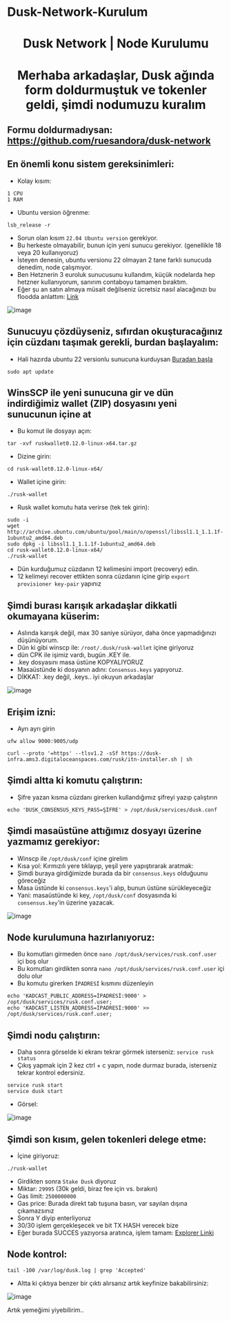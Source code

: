 # Dusk-Network-Kurulum
<h1 align="center"> Dusk Network | Node Kurulumu </h1>

<h1 align="center"> Merhaba arkadaşlar, Dusk ağında form doldurmuştuk ve tokenler geldi, şimdi nodumuzu kuralım </h1>

## Formu doldurmadıysan: https://github.com/ruesandora/dusk-network

## En önemli konu sistem gereksinimleri:

* Kolay kısım:
```
1 CPU
1 RAM
```
* Ubuntu version öğrenme:
```
lsb_release -r
```
* Sorun olan kısım `22.04 Ubuntu version` gerekiyor.
* Bu herkeste olmayabilir, bunun için yeni sunucu gerekiyor. (genellikle 18 veya 20 kullanıyoruz)
* İsteyen denesin, ubuntu versionu 22 olmayan 2 tane farklı sunucuda denedim, node çalışmıyor.
* Ben Hetznerin 3 euroluk sunucusunu kullandım, küçük nodelarda hep hetzner kullanıyorum, sanırım contaboyu tamamen bıraktım.
* Eğer şu an satın almaya müsait değilseniz ücretsiz nasıl alacağınızı bu floodda anlattım: [Link](https://forum.rues.info/index.php?threads/sunucular-hakkinda-ve-tavsiye-olmayan-fikirlerim.2481/)

![image](https://user-images.githubusercontent.com/101149671/202677911-bac3fa2f-dd34-4589-9d3c-8f6c6f050266.png)

## Sunucuyu çözdüyseniz, sıfırdan okuşturacağınız için cüzdanı taşımak gerekli, burdan başlayalım:

* Hali hazırda ubuntu 22 versionlu sunucuna kurduysan [Buradan başla](https://github.com/ruesandora/dusk-network/blob/main/node-setup.md#%C5%9Fimdi-buras%C4%B1-kar%C4%B1%C5%9F%C4%B1k-arkada%C5%9Flar-dikkatli-okumayana-k%C3%BCserim)
```
sudo apt update
```
## WinsSCP ile yeni sunucuna gir ve dün indirdiğimiz wallet (ZIP) dosyasını yeni sunucunun içine at

* Bu komut ile dosyayı açın:
```
tar -xvf ruskwallet0.12.0-linux-x64.tar.gz
```
* Dizine girin:
```
cd rusk-wallet0.12.0-linux-x64/
```
* Wallet içine girin:
```
./rusk-wallet
```
* Rusk wallet komutu hata verirse (tek tek girin):
```
sudo -i
wget http://archive.ubuntu.com/ubuntu/pool/main/o/openssl/libssl1.1_1.1.1f-1ubuntu2_amd64.deb
sudo dpkg -i libssl1.1_1.1.1f-1ubuntu2_amd64.deb
cd rusk-wallet0.12.0-linux-x64/
./rusk-wallet
```
* Dün kurduğumuz cüzdanın 12 kelimesini import (recovery) edin.
* 12 kelimeyi recover ettikten sonra cüzdanın içine girip `export provisioner key-pair` yapınız

## Şimdi burası karışık arkadaşlar dikkatli okumayana küserim:

* Aslında karışık değil, max 30 saniye sürüyor, daha önce yapmadığınızı düşünüyorum.
* Dün ki gibi winscp ile: `/root/.dusk/rusk-wallet` içine giriyoruz
* dün CPK ile işimiz vardı, bugün .KEY ile.
* .key dosyasını masa üstüne KOPYALIYORUZ
* Masaüstünde ki dosyanın adını: `Consensus.keys` yapıyoruz. 
* DİKKAT: .key değil, .keys.. iyi okuyun arkadaşlar

![image](https://user-images.githubusercontent.com/101149671/202683078-1e8f33e8-a280-49a7-8dd7-d85d608c39d1.png)

## Erişim izni:

* Ayrı ayrı girin

```
ufw allow 9000:9005/udp

curl --proto '=https' --tlsv1.2 -sSf https://dusk-infra.ams3.digitaloceanspaces.com/rusk/itn-installer.sh | sh
```
## Şimdi altta ki komutu çalıştırın:

* Şifre yazan kısma cüzdanı girerken kullandığımız şifreyi yazıp çalıştırın
```
echo 'DUSK_CONSENSUS_KEYS_PASS=ŞİFRE' > /opt/dusk/services/dusk.conf
```

## Şimdi masaüstüne attığımız dosyayı üzerine yazmamız gerekiyor:

* Winscp ile `/opt/dusk/conf` içine girelim
* Kısa yol: Kırmızılı yere tıklayıp, yeşil yere yapıştırarak aratmak:
* Şimdi buraya girdiğimizde burada da bir `consensus.keys` olduğuunu göreceğiz
* Masa üstünde ki `consensus.keys`'i alıp, bunun üstüne sürükleyeceğiz
* Yani: masaüstünde ki key, `/opt/dusk/conf` dosyasında ki `consensus.key`'in üzerine yazacak.

![image](https://user-images.githubusercontent.com/101149671/202684754-dbaec15a-532c-4b90-a389-4d1ab954aa05.png)

## Node kurulumuna hazırlanıyoruz:

* Bu komutları girmeden önce `nano /opt/dusk/services/rusk.conf.user` içi boş olur
* Bu komutları girdikten sonra `nano /opt/dusk/services/rusk.conf.user` içi dolu olur
* Bu komutu girerken `İPADRESİ` kısmını düzenleyin
```
echo 'KADCAST_PUBLIC_ADDRESS=İPADRESİ:9000' > /opt/dusk/services/rusk.conf.user;
echo 'KADCAST_LISTEN_ADDRESS=İPADRESİ:9000' >> /opt/dusk/services/rusk.conf.user;
```

## Şimdi nodu çalıştırın:

* Daha sonra görselde ki ekranı tekrar görmek isterseniz: `service rusk status`
* Çıkış yapmak için 2 kez ctrl + c yapın, node durmaz burada, isterseniz tekrar kontrol edersiniz.

```
service rusk start
service dusk start
```
* Görsel:

![image](https://user-images.githubusercontent.com/101149671/202687571-add761ac-d0fe-4d76-a9e5-9f07a0e9fe0a.png)

## Şimdi son kısım, gelen tokenleri delege etme:

* İçine giriyoruz:
```
./rusk-wallet
```
* Girdikten sonra `Stake Dusk` diyoruz
* Miktar: `29995` (30k geldi, biraz fee için vs. bırakın)
* Gas limit: `2500000000`
* Gas price: Burada direkt tab tuşuna basın, var sayılan dışına çıkamazsınız
* Sonra Y diyip enterliyoruz
* 30/30 işlem gerçekleşecek ve bit TX HASH verecek bize
* Eğer burada SUCCES yazıyorsa aratınca, işlem tamam: [Explorer Linki](https://explorer.dusk.network/transactions/)

## Node kontrol:
```
tail -100 /var/log/dusk.log | grep 'Accepted'
```

* Altta ki çıktıya benzer bir çıktı alırsanız artık keyfinize bakabilirsiniz:

![image](https://user-images.githubusercontent.com/101149671/202689226-c7d167d7-f3a1-4c03-be81-1979ec15dbe4.png)

Artık yemeğimi yiyebilirim..





